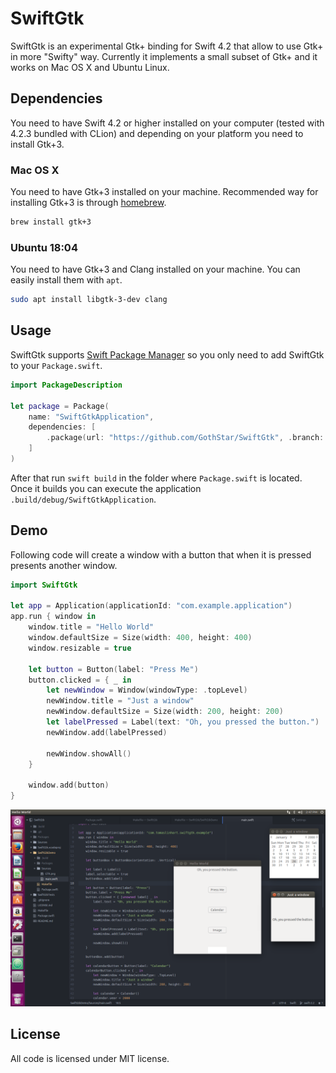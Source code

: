 # SwiftGtk

SwiftGtk is an experimental Gtk+ binding for Swift 4.2 that allow to use Gtk+ in more "Swifty" way. Currently it implements a small subset of Gtk+ and it works on Mac OS X and Ubuntu Linux.

## Dependencies

You need to have Swift 4.2 or higher installed on your computer (tested with 4.2.3 bundled with CLion) and depending on your platform you need to install Gtk+3.

### Mac OS X

You need to have Gtk+3 installed on your machine. Recommended way for installing Gtk+3 is through [homebrew](http://brew.sh/).

```bash
brew install gtk+3
```

### Ubuntu 18:04

You need to have Gtk+3 and Clang installed on your machine. You can easily install them with `apt`.

```bash
sudo apt install libgtk-3-dev clang
```

## Usage

SwiftGtk supports [Swift Package Manager](https://github.com/apple/swift-package-manager) so you only need to add SwiftGtk to your `Package.swift`.

```swift
import PackageDescription

let package = Package(
    name: "SwiftGtkApplication",
    dependencies: [
        .package(url: "https://github.com/GothStar/SwiftGtk", .branch: "master")
    ]
)
```

After that run `swift build` in the folder where `Package.swift` is located. Once it builds you can execute the application `.build/debug/SwiftGtkApplication`.

## Demo

Following code will create a window with a button that when it is pressed presents another window.

```swift
import SwiftGtk

let app = Application(applicationId: "com.example.application")
app.run { window in
    window.title = "Hello World"
    window.defaultSize = Size(width: 400, height: 400)
    window.resizable = true

    let button = Button(label: "Press Me")
    button.clicked = { _ in
        let newWindow = Window(windowType: .topLevel)
        newWindow.title = "Just a window"
        newWindow.defaultSize = Size(width: 200, height: 200)
        let labelPressed = Label(text: "Oh, you pressed the button.")
        newWindow.add(labelPressed)

        newWindow.showAll()
    }

    window.add(button)
}
```

![](Screenshots/Linux.png)

## License

All code is licensed under MIT license.
